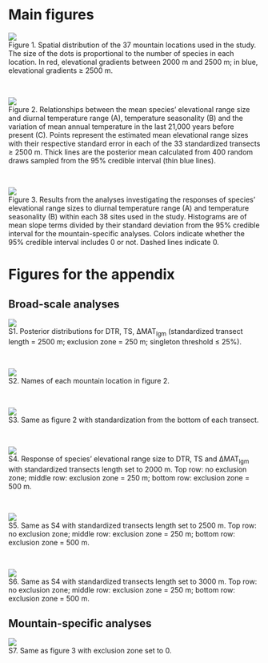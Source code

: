 # Main figures

![](../figures/rr_map.svg)  
Figure 1. Spatial distribution of the 37 mountain locations used in the study. The size of the dots is proportional to the number of species in each location. In red, elevational gradients between 2000 m and 2500 m; in blue, elevational gradients ≥ 2500 m.

<br>

![](../figures/std_top-mtl2500-ez250-big-annotated.svg)  
Figure 2. Relationships between the mean species’ elevational range size and diurnal temperature range (A), temperature seasonality (B) and the variation of mean annual temperature in the last 21,000 years before present (C). Points represent the estimated mean elevational range sizes with their respective standard error in each of the 33 standardized transects ≥ 2500 m. Thick lines are the posterior mean calculated from 400 random draws sampled from the 95% credible interval (thin blue lines).

<br>

![](../figures/hist_slopes-ez250.svg)  
Figure 3. Results from the analyses investigating the responses of species’ elevational range sizes to diurnal temperature range (A) and temperature seasonality (B) within each 38 sites used in the study. Histograms are of mean slope terms divided by their standard deviation from the 95% credible interval for the mountain-specific analyses. Colors indicate whether the 95% credible interval includes 0 or not. Dashed lines indicate 0.

# Figures for the appendix

## Broad-scale analyses

![](../figures/posterior_distribution.svg)  
S1. Posterior distributions for DTR, TS, ∆MAT<sub>lgm</sub> (standardized transect length = 2500 m; exclusion zone = 250 m; singleton threshold ≤ 25%).

<br>

![](../figures/mdl1-mtl2500-ez250-labs.svg)  
S2. Names of each mountain location in figure 2.

<br>

![](../figures/std_bottom-mtl2500-ez250.svg)  
S3. Same as figure 2 with standardization from the bottom of each transect.

<br>

![](../figures/mdl1-mtl2000-top_ez0-mid_ez250-bot_ez500.svg)  
S4. Response of species’ elevational range size to DTR, TS and ∆MAT<sub>lgm</sub> with standardized transects length set to 2000 m. Top row: no exclusion zone; middle row: exclusion zone = 250 m; bottom row: exclusion zone = 500 m.

<br>

![](../figures/mdl1-mtl2500-top_ez0-mid_ez250-bot_ez500.svg)  
S5. Same as S4 with standardized transects length set to 2500 m. Top row: no exclusion zone; middle row: exclusion zone = 250 m; bottom row: exclusion zone = 500 m.

<br>

![](../figures/mdl1-mtl3000-top_ez0-mid_ez250-bot_ez500.svg)  
S6. Same as S4 with standardized transects length set to 3000 m. Top row: no exclusion zone; middle row: exclusion zone = 250 m; bottom row: exclusion zone = 500 m.

## Mountain-specific analyses

![](../figures/hist_slopes-ez0.svg)  
S7. Same as figure 3 with exclusion zone set to 0.